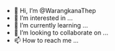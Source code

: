 - 👋 Hi, I’m @WarangkanaThep
- 👀 I’m interested in ...
- 🌱 I’m currently learning ...
- 💞️ I’m looking to collaborate on ...
- 📫 How to reach me ...

<!---
WarangkanaThep/WarangkanaThep is a ✨ special ✨ repository because its `README.md` (this file) appears on your GitHub profile.
You can click the Preview link to take a look at your changes.
--->

